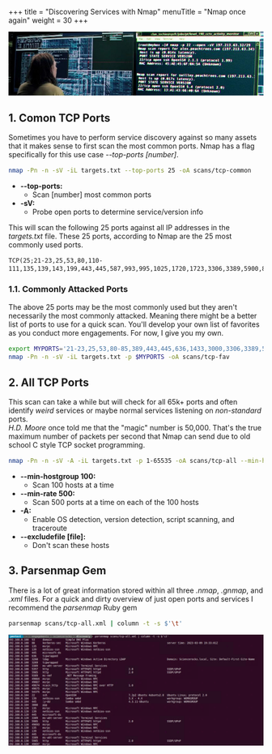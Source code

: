 +++
title = "Discovering Services with Nmap"
menuTitle = "Nmap once again"
weight = 30
+++

![](./nmap2.png)

## 1. Comon TCP Ports
Sometimes you have to perform service discovery against so many assets that it makes sense to first scan the most common ports.
Nmap has a flag specifically for this use case *--top-ports [number]*.

```bash
nmap -Pn -n -sV -iL targets.txt --top-ports 25 -oA scans/tcp-common 
```

* **--top-ports:**
  * Scan [number] most common ports
* **-sV:**
  * Probe open ports to determine service/version info

This will scan the following 25 ports against all IP addresses in the *targets.txt* file.  These 25 ports, according to Nmap are the 25 most commonly used ports.

```
TCP(25;21-23,25,53,80,110-111,135,139,143,199,443,445,587,993,995,1025,1720,1723,3306,3389,5900,8080,8888)
```


### 1.1. Commonly Attacked Ports

The above 25 ports may be the most commonly used but they aren't necessarily the most commonly attacked.  Meaning there might be a better list of ports to use for a quick scan.
You'll develop your own list of favorites as you conduct more engagements.  For now, I give you my own.

```bash
export MYPORTS='21-23,25,53,80-85,389,443,445,636,1433,3000,3306,3389,5800,5900,7443,8080,8443,8888'
nmap -Pn -n -sV -iL targets.txt -p $MYPORTS -oA scans/tcp-fav 
```

## 2. All TCP Ports
This scan can take a while but will check for all 65k+ ports and often identify *weird* services or maybe normal services listening on *non-standard* ports.  
*H.D. Moore* once told me that the "magic" number is 50,000.  That's the true maximum number of packets per second that Nmap can send due to old school C style TCP socket programming.
```bash
nmap -Pn -n -sV -A -iL targets.txt -p 1-65535 -oA scans/tcp-all --min-hostgroup 100 --min-rate 500 --excludefile exclude.txt
```

* **--min-hostgroup 100:**
  * Scan 100 hosts at a time
* **--min-rate 500:**
  * Scan 500 ports at a time on each of the 100 hosts
* **-A:**
  * Enable OS detection, version detection, script scanning, and traceroute
* **--excludefile [file]:**
  * Don't scan these hosts

## 3. Parsenmap Gem
There is a lot of great information stored within all three *.nmap*, *.gnmap*, and *.xml* files. 
For a quick and dirty overview of just open ports and services I recommend the *parsenmap* Ruby gem

```bash
parsenmap scans/tcp-all.xml | column -t -s $'\t'
```

![](./parsenmap.png)
